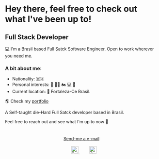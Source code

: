 # Hey there, feel free to check out what I've been up to!

## Full Stack Developer

💻 I'm a Brasil based Full Satck Software Engineer. Open to work wherever you need me.

### A bit about me:

- Nationality: 🇧🇷
- Personal interests: 🥊 💪🏽 🏍 💻 🛫 
- Current location: 📍 Fortaleza-Ce Brasil.

🌎 Check my [portfolio](https://safe-cliffs-01394.herokuapp.com/)

A Self-taught die-Hard Full Satck developer based in Brasil.

Feel free to reach out and see what I'm up to now 💬

<div align="center" style="padding: 25px 0;">
    <a href='mailto:nicolas-sousa2011@hotmail.com'>Send-me a e-mail</a>
             </br>
             </br>
    <a href="https://twitter.com/Nicolas_Silva16" style="padding: 24px;">
    <img src="https://github.com/tbakerx/tbakerx/blob/main/assets/twitter-green.png" alt="Follow me on twitter"  width="24" height="24">
    </a>
     <a href="https://www.linkedin.com/in/nicolas-johnson-279662210/?locale=en_US" style="padding: 8px; width: 24px; height: 24px;">
        <img src="https://github.com/tbakerx/tbakerx/blob/main/assets/linkedin-green.png" alt="Connect on Linkedin" width="24" height="24">
    </a>
</div>
